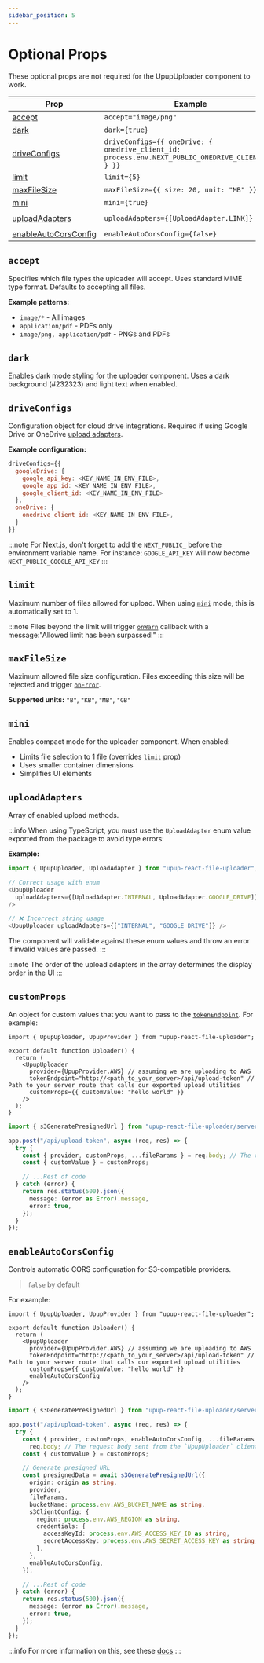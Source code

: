 ```yaml
---
sidebar_position: 5
---
```


# Optional Props

These optional props are not required for the UpupUploader component to work.

| Prop                                          | Example                                                                                            | Type            | Status   | Default Value                                  |
| --------------------------------------------- | -------------------------------------------------------------------------------------------------- | --------------- | -------- | ---------------------------------------------- |
| [accept](#accept)                             | `accept="image/png"`                                                                               | string          | optional | `*`                                            |
| [dark](#dark)                                 | `dark={true}`                                                                                      | boolean         | optional | `false`                                        |
| [driveConfigs](#driveconfigs)                 | `driveConfigs={{ oneDrive: { onedrive_client_id: process.env.NEXT_PUBLIC_ONEDRIVE_CLIENT_ID! } }}` | object          | optional | -                                              |
| [limit](#limit)                               | `limit={5}`                                                                                        | number          | optional | `1`                                            |
| [maxFileSize](#maxfilesize)                   | `maxFileSize={{ size: 20, unit: "MB" }}`                                                           | object          | optional | `{ size: 10, unit: "MB" }`                     |
| [mini](#mini)                                 | `mini={true}`                                                                                      | boolean         | optional | `false`                                        |
| [uploadAdapters](#uploadadapters)             | `uploadAdapters={[UploadAdapter.LINK]}`                                                            | UploadAdapter[] | optional | `[UploadAdapter.INTERNAL, UploadAdapter.LINK]` |
| [enableAutoCorsConfig](#enableautocorsconfig) | `enableAutoCorsConfig={false}`                                                                     | boolean         | optional | `false`                                        |

## `accept`

Specifies which file types the uploader will accept. Uses standard MIME type format. Defaults to accepting all files.

**Example patterns:**

- `image/*` - All images
- `application/pdf` - PDFs only
- `image/png, application/pdf` - PNGs and PDFs

## `dark`

Enables dark mode styling for the uploader component. Uses a dark background (#232323) and light text when enabled.

## `driveConfigs`

Configuration object for cloud drive integrations. Required if using Google Drive or OneDrive [upload adapters](#uploadadapters).

**Example configuration:**

```javascript
driveConfigs={{
  googleDrive: {
    google_api_key: <KEY_NAME_IN_ENV_FILE>,
    google_app_id: <KEY_NAME_IN_ENV_FILE>,
    google_client_id: <KEY_NAME_IN_ENV_FILE>
  },
  oneDrive: {
    onedrive_client_id: <KEY_NAME_IN_ENV_FILE>,
  }
}}
```

:::note
For Next.js, don't forget to add the `NEXT_PUBLIC_` before the environment variable name. For instance: `GOOGLE_API_KEY` will now become `NEXT_PUBLIC_GOOGLE_API_KEY`
:::

## `limit`

Maximum number of files allowed for upload. When using [`mini`](#mini) mode, this is automatically set to 1.

:::note
Files beyond the limit will trigger [`onWarn`](/docs/api-reference/upupuploader/event-handlers.md#onwarn) callback with a message:"Allowed limit has been surpassed!"
:::

## `maxFileSize`

Maximum allowed file size configuration. Files exceeding this size will be rejected and trigger [`onError`](/docs/api-reference/upupuploader/event-handlers.md#onerror).

**Supported units:** `"B"`, `"KB"`, `"MB"`, `"GB"`

## `mini`

Enables compact mode for the uploader component. When enabled:

- Limits file selection to 1 file (overrides [`limit`](#limit) prop)
- Uses smaller container dimensions
- Simplifies UI elements

## `uploadAdapters`

Array of enabled upload methods.

:::info
When using TypeScript, you must use the `UploadAdapter` enum value exported from the package to avoid type errors:

**Example:**

```javascript
import { UpupUploader, UploadAdapter } from "upup-react-file-uploader";

// Correct usage with enum
<UpupUploader
  uploadAdapters={[UploadAdapter.INTERNAL, UploadAdapter.GOOGLE_DRIVE]}
/>

// ❌ Incorrect string usage
<UpupUploader uploadAdapters={["INTERNAL", "GOOGLE_DRIVE"]} />
```

The component will validate against these enum values and throw an error if invalid values are passed.
:::

:::note
The order of the upload adapters in the array determines the display order in the UI
:::

## `customProps`

An object for custom values that you want to pass to the [`tokenEndpoint`](/docs/api-reference/upupuploader/required-props.md). For example:

```tsx
import { UpupUploader, UpupProvider } from "upup-react-file-uploader";

export default function Uploader() {
  return (
    <UpupUploader
      provider={UpupProvider.AWS} // assuming we are uploading to AWS
      tokenEndpoint="http://<path_to_your_server>/api/upload-token" // Path to your server route that calls our exported upload utilities
      customProps={{ customValue: "hello world" }}
    />
  );
}
```

```ts
import { s3GeneratePresignedUrl } from "upup-react-file-uploader/server";

app.post("/api/upload-token", async (req, res) => {
  try {
    const { provider, customProps, ...fileParams } = req.body; // The request body sent from the `UpupUploader` client component
    const { customValue } = customProps;

    // ...Rest of code
  } catch (error) {
    return res.status(500).json({
      message: (error as Error).message,
      error: true,
    });
  }
});
```

## `enableAutoCorsConfig`

Controls automatic CORS configuration for S3-compatible providers.

> `false` by default

For example:

```tsx
import { UpupUploader, UpupProvider } from "upup-react-file-uploader";

export default function Uploader() {
  return (
    <UpupUploader
      provider={UpupProvider.AWS} // assuming we are uploading to AWS
      tokenEndpoint="http://<path_to_your_server>/api/upload-token" // Path to your server route that calls our exported upload utilities
      customProps={{ customValue: "hello world" }}
      enableAutoCorsConfig
    />
  );
}
```

```ts
import { s3GeneratePresignedUrl } from "upup-react-file-uploader/server";

app.post("/api/upload-token", async (req, res) => {
  try {
    const { provider, customProps, enableAutoCorsConfig, ...fileParams } =
      req.body; // The request body sent from the `UpupUploader` client component
    const { customValue } = customProps;

    // Generate presigned URL
    const presignedData = await s3GeneratePresignedUrl({
      origin: origin as string,
      provider,
      fileParams,
      bucketName: process.env.AWS_BUCKET_NAME as string,
      s3ClientConfig: {
        region: process.env.AWS_REGION as string,
        credentials: {
          accessKeyId: process.env.AWS_ACCESS_KEY_ID as string,
          secretAccessKey: process.env.AWS_SECRET_ACCESS_KEY as string,
        },
      },
      enableAutoCorsConfig,
    });

    // ...Rest of code
  } catch (error) {
    return res.status(500).json({
      message: (error as Error).message,
      error: true,
    });
  }
});
```

:::info
For more information on this, see these [docs](/docs/credentials-configuration.md#server-side-configurations)
:::
